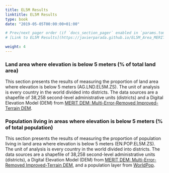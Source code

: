 ```yaml
---
title: EL5M Results
linktitle: EL5M Results
type: book
date: "2019-05-05T00:00:00+01:00"

# Prev/next pager order (if `docs_section_pager` enabled in `params.toml`)
# [Link to EL5M Results](https://javierparada.github.io/EL5M_Area_MERIT)

weight: 4
---
```


### Land area where elevation is below 5 meters (% of total land area)

This section presents the results of measuring the proportion of land area where elevation is below 5 meters (AG.LND.EL5M.ZS). The unit of analysis is every country in the world divided into districts. The data sources are a shapefile of 38,258 second-level administrative units (districts) and a Digital Elevation Model (DEM) from [MERIT DEM: Multi-Error-Removed Improved-Terrain DEM](https://developers.google.com/earth-engine/datasets/catalog/MERIT_DEM_v1_0_3?hl=en).

<div class="flourish-embed flourish-table" data-src="visualisation/7722287"><script src="https://public.flourish.studio/resources/embed.js"></script></div>

### Population living in areas where elevation is below 5 meters (% of total population)

This section presents the results of measuring the proportion of population living in land area where elevation is below 5 meters (EN.POP.EL5M.ZS). The unit of analysis is every country in the world divided into districts. The data sources are a shapefile of 38,258 second-level administrative units (districts), a Digital Elevation Model (DEM) from [MERIT DEM: Multi-Error-Removed Improved-Terrain DEM](https://developers.google.com/earth-engine/datasets/catalog/MERIT_DEM_v1_0_3?hl=en), and a population layer from [WorldPop](https://developers.google.com/earth-engine/datasets/catalog/WorldPop_GP_100m_pop_age_sex_cons_unadj?hl=en). 

<div class="flourish-embed flourish-table" data-src="visualisation/8510115"><script src="https://public.flourish.studio/resources/embed.js"></script></div>